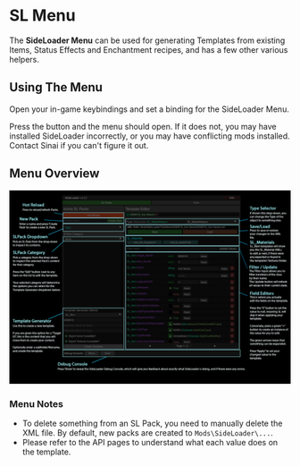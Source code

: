 # SL Menu

The <b>SideLoader Menu</b> can be used for generating Templates from existing Items, Status Effects and Enchantment recipes, and has a few other various helpers.

## Using The Menu

Open your in-game keybindings and set a binding for the SideLoader Menu. 

Press the button and the menu should open. If it does not, you may have installed SideLoader incorrectly, or you may have conflicting mods installed. Contact Sinai if you can't figure it out.

## Menu Overview

![](img/menu.png "SL Menu Overview")

### Menu Notes
* To delete something from an SL Pack, you need to manually delete the XML file. By default, new packs are created to `Mods\SideLoader\...`.
* Please refer to the API pages to understand what each value does on the template.